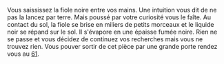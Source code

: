 Vous saississez la fiole noire entre vos mains. Une intuition vous dit de ne pas la lancez par terre. Mais poussé par votre curiosité vous le faîte. Au contact du sol, la fiole se brise en miliers de petits morceaux et le liquide noir se répand sur le sol. Il s'évapore en une épaisse fumée noire. Rien ne se passe et vous décidez de continuez vos recherches mais vous ne trouvez rien. Vous pouver sortir de cet pièce par une grande porte rendez vous au [61](61).